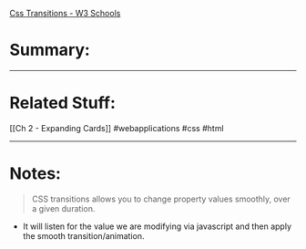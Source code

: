 [Css Transitions - W3 Schools](https://www.w3schools.com/css/css3_transitions.asp)
# Summary:
---
# Related Stuff:
[[Ch 2 - Expanding Cards]]
#webapplications 
#css 
#html 

---
# Notes:
> CSS transitions allows you to change property values smoothly, over a given duration.
- It will listen for the value we are modifying via javascript and then apply the smooth transition/animation.